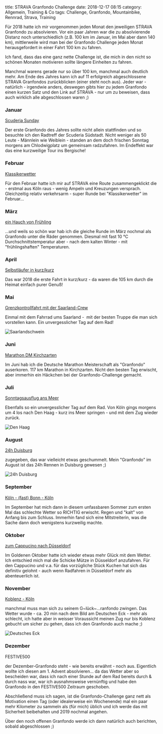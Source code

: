 title: STRAVA Granfondo Challenge
date: 2018-12-17 08:15
category: Allgemein, Training &amp; Co
tags: Challenge, Granfondo, Mountainbike, Rennrad, Strava, Training

Für 2018 hatte ich mir vorgenommen jeden Monat den jeweiligen STRAVA Granfondo zu absolvieren. Vor ein paar Jahren war die zu absolvierende Distanz noch unterschiedlich (z.B. 100 km im Januar, im Mai aber dann 140 km), mittlerweile wird man bei der Granfondo Challenge jeden Monat herausgefordert in einer Fahrt 100 km zu fahren.

Ich fand, dass das eine ganz nette Challenge ist, die mich in den nicht so schönen Monaten motivieren sollte längere Einheiten zu fahren.

Manchmal warens gerade nur so über 100 km, manchmal auch deutlich mehr. Am Ende des Jahres kann ich auf 11 erfolgreich abgeschlossene STRAVA Granfondos zurückblicken (einer steht noch aus). Jeder war - natürlich - irgendwie anders, deswegen gibts hier zu jedem Granfondo einen kurzen Satz und den Link auf STRAVA - nur um zu beweisen, dass auch wirklich alle abgeschlossen waren ;)

### Januar

[Scuderia Sunday](https://www.strava.com/activities/1345315957)

Der erste Granfondo des Jahres sollte nicht allein stattfinden und so besuchte ich den Radtreff der Scuderia Südstadt. Nicht weniger als 50 Leute - Männlein wie Weiblein - standen an dem doch frischen Sonntag morgens am Chlodwigplatz um gemeinsam radzufahren. Im Endeffekt war das eine kurzweilige Tour ins Bergische!

### Februar 

[Klassikerwetter](https://www.strava.com/activities/1400965166)

Für den Februar hatte ich mir auf STRAVA eine Route zusammengeklickt die - erstmal aus Köln raus - wenig Ampeln und Kreuzungen versprach. Gleichzeitig relativ verkehrsarm - super Runde bei "Klassikerwetter" im Februar...

### März

[ein Hauch von Frühling](https://www.strava.com/activities/1436255988)

...und weils so schön war hab ich die gleiche Runde im März nochmal als Granfondo unter die Räder genommen. Diesmal mit fast 10 °C Durchschnittstemperatur aber - nach dem kalten Winter - mit "frühlingshaften" Temperaturen.

### April 

[Selbstläufer in kurz/kurz](https://www.strava.com/activities/1494892371)

Das war 2018 die erste Fahrt in kurz/kurz - da waren die 105 km durch die Heimat einfach purer Genuß!

### Mai 

[Grenzkontrollfahrt mit der Saarland-Crew](https://www.strava.com/activities/1597650361)

Einmal mit dem Fahrrad ums Saarland -  mit der besten Truppe die man sich vorstellen kann. Ein unvergesslicher Tag auf dem Rad!

![Saarlandschwein]({attach}saarlandschwein.jpg)


### Juni

[Marathon DM Kirchzarten](https://www.strava.com/activities/1644212934)

Im Juni hab ich die Deutsche Marathon Meisterschaft als "Granfondo" auserkoren. 117 km Marathon in Kirchzarten. Nicht den besten Tag erwischt, aber immerhin ein Häckchen bei der Granfondo-Challenge gemacht.

### Juli 

[Sonntagsausflug ans Meer](https://www.strava.com/activities/1674622515)

Ebenfalls so ein unvergesslicher Tag auf dem Rad. Von Köln gings morgens um 4 los nach Den Haag - kurz ins Meer springen - und mit dem Zug wieder zurück. 

![Den Haag]({attach}denhaag.jpg)

### August

[24h Duisburg](https://www.strava.com/activities/1752124933)

zugegeben, das war vielleicht etwas geschummelt. Mein "Granfondo" im August ist das 24h Rennen in Duisburg gewesen ;)

![24h Duisburg]({attach}24hduisburg.png) 

### September 

[Köln - (fast) Bonn - Köln](https://www.strava.com/activities/1860963440)

Im September hat mich dann in diesem unfassbaren Sommer zum ersten Mal das schlechte Wetter so RICHTIG erwischt. Regen und "kalt" von Anfang bis zum Schluss. Immerhin fand sich eine Mitstreiterin, was die Sache dann doch wenigstens kurzweilig machte.

### Oktober

[zum Cappucino nach Düsseldorf](https://www.strava.com/activities/1916652310)

Im Goldenen Oktober hatte ich wieder etwas mehr Glück mit dem Wetter. Ich entschied mich mal die Schicke Mütze in Düsseldorf anzufahren. Für den Cappucino und v.a. für das vorzügliche Stück Kuchen hat sich das definitiv gelohnt - auch wenn Radfahren in Düsseldorf mehr als abenteuerlich ist.

### November

[Koblenz - Köln](https://www.strava.com/activities/1959606693)

manchmal muss man sich zu seinem G~lück~...ranfondo zwingen. Das Wetter wurde - ca. 20 min nach dem Bild am Deutschen Eck - mehr als schlecht, ich hatte aber in weisser Voraussicht meinen Zug nur bis Koblenz gebucht um sicher zu gehen, dass ich den Granfondo auch mache ;)

![Deutsches Eck]({attach}deutscheseck.jpg)

### Dezember

FESTIVE500

der Dezember-Granfondo steht - wie bereits erwähnt - noch aus. Eigentlich wollte ich diesen am 1. Advent absolvieren... da das Wetter aber so bescheiden war, dass ich nach einer Stunde auf dem Rad bereits durch & durch nass war, war ich ausnahmsweise vernünftig und habe den Granfondo in den FESTIVE500 Zeitraum geschoben. 

Abschließend muss ich sagen, ist die Granfondo-Challenge ganz nett als Motivation einen Tag (oder idealerweise ein Wochenende) mal ein paar mehr Kilometer zu sammeln als (für mich) üblich und ich werde das mit Sicherheit beibehalten und 2019 nochmal angehen.

Über den noch offenen Granfondo werde ich dann natürlich auch berichten, sobald abgeschlossen ;)